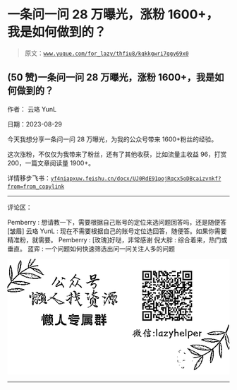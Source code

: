 # 一条问一问 28 万曝光，涨粉 1600+，我是如何做到的？

> 原文：[`www.yuque.com/for_lazy/thfiu8/kqkkgwri7qgy69x0`](https://www.yuque.com/for_lazy/thfiu8/kqkkgwri7qgy69x0)

## (50 赞)一条问一问 28 万曝光，涨粉 1600+，我是如何做到的？

作者： 云珞 YunL

日期：2023-08-29

今天我想分享一条问一问 28 万曝光，为我的公众号带来 1600+粉丝的经验。

这次涨粉，不仅仅为我带来了粉丝，还有了其他收获，比如流量主收益 96，打赏 200，一篇文章阅读量 1900+。

详情移步飞书：[`yf4niapxuw.feishu.cn/docx/UJ0RdE91pojRqcx5oDBcaizvnkf?from=from_copylink`](https://yf4niapxuw.feishu.cn/docx/UJ0RdE91pojRqcx5oDBcaizvnkf?from=from_copylink)

* * *

评论区：

Pemberry : 想请教一下，需要根据自己账号的定位来选问题回答吗，还是随便答[皱眉]
云珞 YunL : 现在不需要根据自己的账号定位选回答，随便答。如果你需要精准粉，就需要。
Pemberry : [玫瑰]好哒，非常感谢
倪大胖 : 综合着来，热门或垂直。
蓝弈 : 一个问题如何快速筛选出问一问关注人多的问题

![](img/1c37d505930596d12a88ab23e11aa07a.png)

* * *